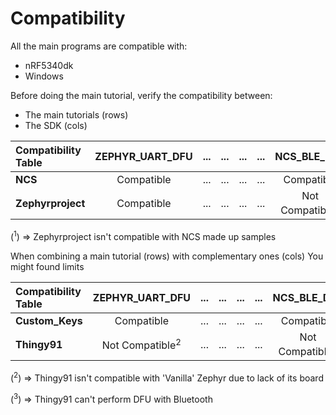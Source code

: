 # Compatibility

All the main programs are compatible with:

- nRF5340dk
- Windows

Before doing the main tutorial, verify the compatibility between:

- The main tutorials (rows)
- The SDK (cols)

| Compatibility Table | ZEPHYR_UART_DFU | ... | ... | ... | ... | NCS_BLE_DFU |
| :------------------ | :-------------: | :-: | :-: | :-: | :-: | :---------: |
| **NCS** | Compatible | ... | ... | ... | ... | Compatible |
| **Zephyrproject** | Compatible | ... | ... | ... | ... | Not Compatible<sup>1</sup>|

(<sup>1</sup>) => Zephyrproject isn't compatible with NCS made up samples

When combining a main tutorial (rows) with complementary ones (cols)
You might found limits

| Compatibility Table | ZEPHYR_UART_DFU | ... | ... | ... | ... | NCS_BLE_DFU |
| :------------------ | :-------------: | :-: | :-: | :-: | :-: | :---------: |
| **Custom_Keys** | Compatible | ... | ... | ... | ... | Compatible |
| **Thingy91** | Not Compatible<sup>2</sup>| ... | ... | ... | ... | Not Compatible<sup>3</sup>|

(<sup>2</sup>) => Thingy91 isn't compatible with 'Vanilla' Zephyr due to lack of its board

(<sup>3</sup>) => Thingy91 can't perform DFU with Bluetooth
